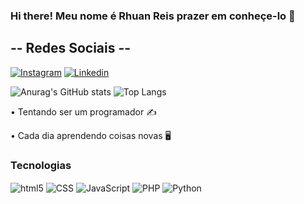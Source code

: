 ### Hi there! Meu nome é Rhuan Reis prazer em conheçe-lo 👋

##   -- Redes Sociais --
[![Instagram](https://img.shields.io/badge/Instagram-E4405F?style=for-the-badge&logo=instagram&logoColor=white)](https://www.instagram.com/rhuan.log/)
[![Linkedin](https://img.shields.io/badge/LinkedIn-0077B5?style=for-the-badge&logo=linkedin&logoColor=white)](https://www.linkedin.com/in/most-magic-3503a126b/)

<div>

![Anurag's GitHub stats](https://github-readme-stats.vercel.app/api?username=MostMagic&show_icons=true&theme=radical)
![Top Langs](https://github-readme-stats.vercel.app/api/top-langs/?username=MostMagic&layout=compact&theme=github_dark)

</div>

• Tentando ser um programador ✍️

• Cada dia aprendendo coisas novas 🖥️

### Tecnologias
<div>
<img align="center" alt="html5" src="https://img.shields.io/badge/HTML-239120?style=for-the-badge&logo=html5&logoColor=white">
<img align="center" alt="CSS" src="https://img.shields.io/badge/CSS-239120?&style=for-the-badge&logo=css3&logoColor=white">
<img align="center" alt="JavaScript" src="https://img.shields.io/badge/JavaScript-F7DF1E?style=for-the-badge&logo=javascript&logoColor=black">
<img align="center" alt="PHP" src="https://img.shields.io/badge/PHP-777BB4?style=for-the-badge&logo=php&logoColor=white">
<img align="center" alt="Python" src="https://img.shields.io/badge/Python-3776AB?style=for-the-badge&logo=python&logoColor=white">
</div>



